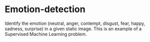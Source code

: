# Emotion-detection
Identify the emotion (neutral, anger, contempt, disgust, fear, happy, sadness, surprise) in a given static image. This is an example of a Supervised Machine Learning problem.
